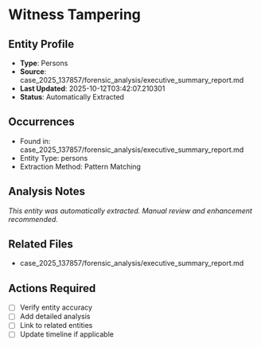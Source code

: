 # Witness Tampering

## Entity Profile
- **Type**: Persons
- **Source**: case_2025_137857/forensic_analysis/executive_summary_report.md
- **Last Updated**: 2025-10-12T03:42:07.210301
- **Status**: Automatically Extracted

## Occurrences
- Found in: case_2025_137857/forensic_analysis/executive_summary_report.md
- Entity Type: persons
- Extraction Method: Pattern Matching

## Analysis Notes
*This entity was automatically extracted. Manual review and enhancement recommended.*

## Related Files
- case_2025_137857/forensic_analysis/executive_summary_report.md

## Actions Required
- [ ] Verify entity accuracy
- [ ] Add detailed analysis
- [ ] Link to related entities
- [ ] Update timeline if applicable
